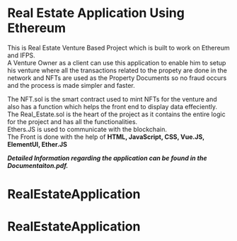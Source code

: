 # Real Estate Application Using Ethereum
This is Real Estate Venture Based Project which is built to work on Ethereum and IFPS.  
A Venture Owner as a client can use this application to enable him to setup his venture where all the transactions related to the propety are done in the network 
and NFTs are used as the Property Documents so no fraud occurs and the process is made simpler and faster.  
  
The NFT.sol is the smart contract used to mint NFTs for the venture and also has a function which helps the front end to display data effeciently.  
The Real_Estate.sol is the heart of the project as it contains the entire logic for the project and has all the functionalities.  
Ethers.JS is used to communicate with the blockchain.  
The Front is done with the help of **HTML, JavaScript, CSS, Vue.JS, ElementUI, Ether.JS**  
  
**_Detailed Information regarding the application can be found in the Documentaiton.pdf._**
# RealEstateApplication
# RealEstateApplication
